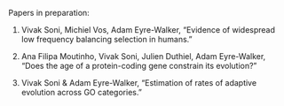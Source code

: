 Papers in preparation:

1. Vivak Soni, Michiel Vos, Adam Eyre-Walker, “Evidence of widespread low frequency balancing selection in humans.”

2. Ana Filipa Moutinho, Vivak Soni, Julien Duthiel, Adam Eyre-Walker, “Does the age of a protein-coding gene constrain its evolution?”

3. Vivak Soni & Adam Eyre-Walker, “Estimation of rates of adaptive evolution across GO categories.”

